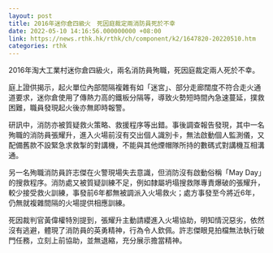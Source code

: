 ```yaml
---
layout: post
title: 2016年迷你倉四級火　死因庭裁定兩消防員死於不幸
date: 2022-05-10 14:16:56.000000000 +08:00
link: https://news.rthk.hk/rthk/ch/component/k2/1647820-20220510.htm
categories: rthk
---
```


2016年淘大工業村迷你倉四級火，兩名消防員殉職，死因庭裁定兩人死於不幸。

庭上證供揭示，起火單位內部間隔複雜有如「迷宮」、部分走廊闊度不符合走火通道要求，迷你倉使用了傳熱力高的鐵板分隔等，導致火勢短時間內急速蔓延，撲救困難，職員發現起火後亦無即時報警。

研訊中，消防亦被質疑救火策略、救援程序等出錯。事後調查報告發現，其中一名殉職的消防員張耀升，進入火場前沒有交出個人識別卡，無法啟動個人監測儀，又配備舊款不設緊急求救掣的對講機，不能與其他煙帽隊所持的數碼式對講機互相溝通。

另一名殉職消防員許志傑在火警現場失去意識，但消防沒有啟動俗稱「May Day」的搜救程序。消防處又被質疑訓練不足，例如隸屬坍塌搜救隊專責爆破的張耀升，較少接受救火訓練，事發前6年都無被調派入火場救火；處方事發至今將近6年，仍無就複雜間隔的火場提供相應訓練。

死因裁判官黃偉權特別提到，張耀升主動請纓進入火場協助，明知情況惡劣，依然沒有逃避，體現了消防員的英勇精神，行為令人欽佩。許志傑眼見拍檔無法執行破門任務，立刻上前協助，並無退縮，充分展示擔當精神。
